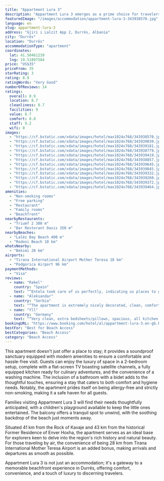 ```yaml
---
title: "Appartment Lura 3"
description: "Appartment Lura 3 emerges as a prime choice for travelers seeking a serene beachfront escape in Durrës, just a stone's throw away from the pristine Lalëz Bay Beach."
featuredImage: "/images/accommodation/appartment-lura-3-343938570.jpg"
language: en
slug: appartment-lura-3
address: "Gjiri i Lalzit App 2, Durrës, Albania"
city: "Durrës"
location: "Durrës"
accommodationType: "apartment"
coordinates:
  lat: 41.50461239
  lng: 19.51897584
price: "US$35"
priceFrom: 35
starRating: 3
rating: 8.9
ratingWords: "Very Good"
numberOfReviews: 14
ratings:
  overall: 8.9
  location: 8.7
  cleanliness: 8.7
  facilities: 9
  value: 8.7
  comfort: 8.8
  staff: 9.2
  wifi: 0
images:
  - "https://cf.bstatic.com/xdata/images/hotel/max1024x768/343938570.jpg?k=4f6e1127736d9902105978ab4bd6dd46c187cca92ca27a856c68502780d83ccc&o=&hp=1"
  - "https://cf.bstatic.com/xdata/images/hotel/max1024x768/343939039.jpg?k=7aad034792096803f686bb533b22b0fd389335cdd9e84d6b9c6c0eb75362cd31&o=&hp=1"
  - "https://cf.bstatic.com/xdata/images/hotel/max1024x768/343939181.jpg?k=268995f01d189ba919fbd402c571abe22e66cd183ab7743ac19816db6b7eee7f&o=&hp=1"
  - "https://cf.bstatic.com/xdata/images/hotel/max1024x768/343938779.jpg?k=bea45afcc9f04d369b54a1420752b8117c6e4e8350109ff58bbe488dffb75eb6&o=&hp=1"
  - "https://cf.bstatic.com/xdata/images/hotel/max1024x768/343939419.jpg?k=419ba318441f6d1e3be47686884b3319cac2209e2fd2c3174a66d61f9f78175e&o=&hp=1"
  - "https://cf.bstatic.com/xdata/images/hotel/max1024x768/343938857.jpg?k=e999137dd20f5d767df84125e9ae81f131df108ba825b7cff02912425ee42bad&o=&hp=1"
  - "https://cf.bstatic.com/xdata/images/hotel/max1024x768/343939645.jpg?k=79d58f5a30932c432ace1ab4a23d3113126d48836985ce60ea79d29be37a39b9&o=&hp=1"
  - "https://cf.bstatic.com/xdata/images/hotel/max1024x768/343939845.jpg?k=c57ae2a9e1cfda6e94b4626e516ddd588b3d67120005a79766a92d5ebfe8baa0&o=&hp=1"
  - "https://cf.bstatic.com/xdata/images/hotel/max1024x768/343939332.jpg?k=fc9cae676244764f59267502ac07cad6d9214315942f4b8dc7aa5720864ccf5c&o=&hp=1"
  - "https://cf.bstatic.com/xdata/images/hotel/max1024x768/343939260.jpg?k=5de0f1c00685e5914766f455158b5c298ff5a8915a3b1a27be3eebf5a2c052d3&o=&hp=1"
  - "https://cf.bstatic.com/xdata/images/hotel/max1024x768/343939372.jpg?k=f81de39ddbc34539e432013d964db5751ca3f7e222eba6433b9d8686d44648f2&o=&hp=1"
  - "https://cf.bstatic.com/xdata/images/hotel/max1024x768/343939464.jpg?k=c85d525528a11810c05c51977c9665c9e613eca484f58e089f3d0143284b2c17&o=&hp=1"
amenities:
  - "Non-smoking rooms"
  - "Free parking"
  - "Restaurant"
  - "Family rooms"
  - "Beachfront"
nearbyRestaurants:
  - "Triumf 2 300 m"
  - "Bar Restorant Oasis 350 m"
nearbyBeaches:
  - "Lalëz Bay Beach 400 m"
  - "Rodoni Beach 10 km"
whatsNearby:
  - "Bekimi 20 km"
airports:
  - "Tirana International Airport Mother Teresa 18 km"
  - "Podgorica Airport 96 km"
paymentMethods:
  - "Visa"
reviews:
  - name: "Rakel"
    country: "Spain"
    text: "“Entela took care of us perfectly, indicating us places to go and restaurants. Her lovely parents always on the lookout for what we needed. The apartment was clean and very well located to know the beaches of the north. It is inside a very safe...”"
  - name: "Aleksandar"
    country: "Serbia"
    text: "“The apartment is extremely nicely decorated, clean, comfortable. The location is excellent. The staff is pleasant and ready to help in any way. They would return to the same place again 😊”"
  - name: "Yll"
    country: "Germany"
    text: "“Very clean, extra bedsheets/pillows, spacious, all kitchen utensils, washing machine and AirConditioner in each room. Free parking and free TV cable and Wifi. Beach was fairly close, around 700 steps away. Grocery store in front of the house.”"
bookingURL: "https://www.booking.com/hotel/al/appartment-lura-3.en-gb.html?aid=8035640"
bestFor: "Best for Beach Access"
bestCategories: "Beach Access"
category: "Beach Access"
---
```


This apartment doesn't just offer a place to stay; it provides a soundproof sanctuary equipped with modern amenities to ensure a comfortable and hassle-free visit. Guests can enjoy the luxury of space in a 2-bedroom setup, complete with a flat-screen TV boasting satellite channels, a fully equipped kitchen ready for culinary adventures, and the convenience of a washing machine. The inclusion of a bathroom with a bidet adds to the thoughtful touches, ensuring a stay that caters to both comfort and hygiene needs. Notably, the apartment prides itself on being allergy-free and strictly non-smoking, making it a safe haven for all guests.

Families visiting Appartment Lura 3 will find their needs thoughtfully anticipated, with a children's playground available to keep the little ones entertained. The balcony offers a tranquil spot to unwind, with the soothing backdrop of the beach just moments away.

Situated 41 km from the Rock of Kavaje and 43 km from the historical Former Residence of Enver Hoxha, the apartment serves as an ideal base for explorers keen to delve into the region's rich history and natural beauty. For those traveling by air, the convenience of being 28 km from Tirana International Mother Teresa Airport is an added bonus, making arrivals and departures as smooth as possible.

Appartment Lura 3 is not just an accommodation; it's a gateway to a memorable beachfront experience in Durrës, offering comfort, convenience, and a touch of luxury to discerning travelers.